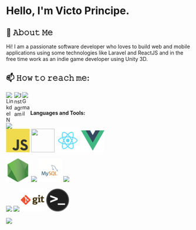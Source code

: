 # Hello, I'm Victo Principe.

## :book: 𝙰𝚋𝚘𝚞𝚝 𝙼𝚎

Hi! I am a passionate software developer who loves to build web and mobile applications using some technologies like Laravel and ReactJS and in the free time work as an indie game developer using Unity 3D.

## 📫 𝙷𝚘𝚠 𝚝𝚘 𝚛𝚎𝚊𝚌𝚑 𝚖𝚎:

<a target="_blank" href="https://www.linkedin.com/in/victo-principe/">
  <img align="left" alt="LinkdeIN" width="22px" src="https://cdn.jsdelivr.net/npm/simple-icons@v3/icons/linkedin.svg" />
</a>
<a target="_blank" href="https://www.instagram.com/victoprincipe_/">
  <img align="left" alt="Instagram" width="22px" src="https://cdn.jsdelivr.net/npm/simple-icons@v3/icons/instagram.svg" />
</a>
<a target="_blank" href="mailto:victopessoa46@gmail.com">
  <img align="left" alt="Gmail" width="22px" src="https://cdn.jsdelivr.net/npm/simple-icons@v3/icons/gmail.svg" />
</a>

<br/>
<br/>

<img align="right" src="https://user-images.githubusercontent.com/6431486/111874149-94c2bf00-8972-11eb-9c8d-a00ebc96d841.gif" width="512">

**Languages and Tools:**

<code><img height="64" src="https://raw.githubusercontent.com/github/explore/80688e429a7d4ef2fca1e82350fe8e3517d3494d/topics/javascript/javascript.png"></code>
<code><img height="64" width="64" src="https://user-images.githubusercontent.com/6431486/111877147-a317d780-8980-11eb-8179-6a0f06006241.png"></code>
<code><img height="64" src="https://raw.githubusercontent.com/github/explore/80688e429a7d4ef2fca1e82350fe8e3517d3494d/topics/react/react.png"></code>
<code><img height="64" src="https://raw.githubusercontent.com/github/explore/80688e429a7d4ef2fca1e82350fe8e3517d3494d/topics/vue/vue.png"></code>

<code><img height="64" src="https://raw.githubusercontent.com/github/explore/80688e429a7d4ef2fca1e82350fe8e3517d3494d/topics/nodejs/nodejs.png"></code>
<code><img height="64" src="https://user-images.githubusercontent.com/6431486/111877209-fbe77000-8980-11eb-9407-41801879ea00.png"></code>
<code><img height="64" src="https://raw.githubusercontent.com/github/explore/80688e429a7d4ef2fca1e82350fe8e3517d3494d/topics/mysql/mysql.png"></code>
<code><img height="64" src="https://user-images.githubusercontent.com/6431486/111877726-55e93500-8983-11eb-9f6a-bf1e4aa356ee.png"></code>

<code><img height="64" src="https://user-images.githubusercontent.com/6431486/111877760-84671000-8983-11eb-853b-97a3a457650a.png"></code>
<code><img height="64" src="https://user-images.githubusercontent.com/6431486/111877237-1cafc580-8981-11eb-8153-fd049d2ce5da.png"></code>
<code><img height="64" src="https://raw.githubusercontent.com/github/explore/80688e429a7d4ef2fca1e82350fe8e3517d3494d/topics/git/git.png"></code>
<code><img height="64" src="https://raw.githubusercontent.com/github/explore/80688e429a7d4ef2fca1e82350fe8e3517d3494d/topics/terminal/terminal.png"></code>

<code><img height="64" src="https://user-images.githubusercontent.com/6431486/111877847-f0e20f00-8983-11eb-9bca-56dbde092c44.png"></code>



